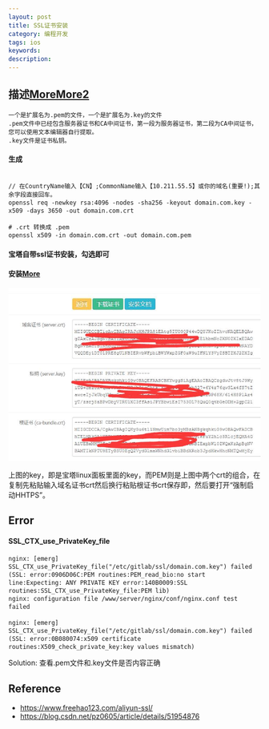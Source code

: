 ```yaml
---
layout: post
title: SSL证书安装
category: 编程开发
tags: ios
keywords: 
description: 
---
```



## 描述[More](https://help.aliyun.com/knowledge_detail/88447.html?spm=5176.13394938.0.0.20b671ccPZXIgi)[More2](https://help.aliyun.com/knowledge_detail/40526.html?spm=5176.13394938.0.0.20b671ccPZXIgi)

```
一个是扩展名为.pem的文件，一个是扩展名为.key的文件
.pem文件中已经包含服务器证书和CA中间证书，第一段为服务器证书，第二段为CA中间证书，您可以使用文本编辑器自行提取。
.key文件是证书私钥。
```

#### 生成

```

// 在CountryName输入【CN】;CommonName输入【10.211.55.5】或你的域名(重要!);其余字段直接回车。
openssl req -newkey rsa:4096 -nodes -sha256 -keyout domain.com.key -x509 -days 3650 -out domain.com.crt

# .crt 转换成 .pem
openssl x509 -in domain.com.crt -out domain.com.pem
```

#### 宝塔自带ssl证书安装，勾选即可

#### 安装[More](http://www.zhouhoulin.com/384.html)

![](/Resources/cert.jpg)

上图的key，即是宝塔linux面板里面的key，而PEM则是上图中两个crt的组合，在复制先粘贴输入域名证书crt然后换行粘贴根证书crt保存即，然后要打开“强制启动HHTPS”。


## Error

#### SSL_CTX_use_PrivateKey_file

```
nginx: [emerg] SSL_CTX_use_PrivateKey_file("/etc/gitlab/ssl/domain.com.key") failed (SSL: error:0906D06C:PEM routines:PEM_read_bio:no start line:Expecting: ANY PRIVATE KEY error:140B0009:SSL routines:SSL_CTX_use_PrivateKey_file:PEM lib)
nginx: configuration file /www/server/nginx/conf/nginx.conf test failed

nginx: [emerg] SSL_CTX_use_PrivateKey_file("/etc/gitlab/ssl/domain.com.key") failed (SSL: error:0B080074:x509 certificate routines:X509_check_private_key:key values mismatch)
```
Solution:
查看.pem文件和.key文件是否内容正确


## Reference

* <https://www.freehao123.com/aliyun-ssl/>
* <https://blog.csdn.net/pz0605/article/details/51954876>